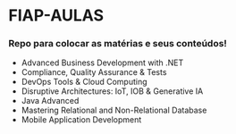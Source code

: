 # FIAP-AULAS
### Repo para colocar as matérias e seus conteúdos!
- Advanced Business Development with .NET
- Compliance, Quality Assurance & Tests
- DevOps Tools & Cloud Computing
- Disruptive Architectures: IoT, IOB & Generative IA
- Java Advanced
- Mastering Relational and Non-Relational Database
- Mobile Application Development	
